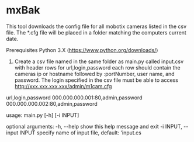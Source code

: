 # mxBak
This tool downloads the config file for all mobotix cameras listed in the csv file. The *.cfg file will be placed in a folder matching the computers current date.

Prerequisites
Python 3.X (https://www.python.org/downloads/)

 1. Create a csv file named in the same folder as main.py called input.csv with header rows for url,login,password each row should contain the cameras ip or hostname followed by :portNumber, user name, and password.
 The login specified in the csv file must be able to access http://xxx.xxx.xxx.xxx/admin/m1cam.cfg

url,login,password
000.000.000.001:80,admin,password
000.000.000.002:80,admin,password


usage: main.py [-h] [-i INPUT]

optional arguments:
  -h, --help            show this help message and exit
  -i INPUT, --input INPUT
                        specify name of input file, default: 'input.cs